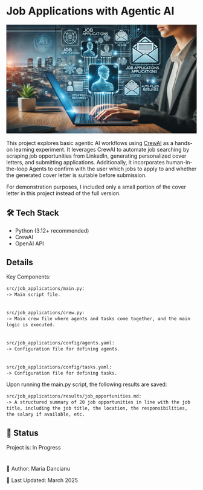 # Job Applications with Agentic AI

![JobApplications Crew](images/img.png)

This project explores basic agentic AI workflows using [CrewAI](https://crewai.com) as a hands-on learning experiment. It leverages CrewAI to automate job searching by scraping job opportunities from LinkedIn, generating personalized cover letters, and submitting applications. Additionally, it incorporates human-in-the-loop Agents to confirm with the user which jobs to apply to and whether the generated cover letter is suitable before submission. 

For demonstration purposes, I included only a small portion of the cover letter in this project instead of the full version.

## 🛠️ Tech Stack

- Python (3.12+ recommended)
- CrewAI
- OpenAI API


## Details

Key Components:

    src/job_applications/main.py:
    -> Main script file.


    src/job_applications/crew.py:
    -> Main crew file where agents and tasks come together, and the main logic is executed.


    src/job_applications/config/agents.yaml:
    -> Configuration file for defining agents.


    src/job_applications/config/tasks.yaml:
    -> Configuration file for defining tasks.

Upon running the main.py script, the following results are saved:

    src/job_applications/results/job_opportunities.md:
    -> A structured summary of 20 job opportunities in line with the job title, including the job title, the location, the responsibilities, the salary if available, etc. 


## 🔄 Status

Project is: In Progress


#

📝 Author: Maria Dancianu

📅 Last Updated: March 2025
